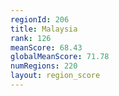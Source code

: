 ```yaml
---
regionId: 206
title: Malaysia
rank: 126
meanScore: 68.43
globalMeanScore: 71.78
numRegions: 220
layout: region_score
---
```

